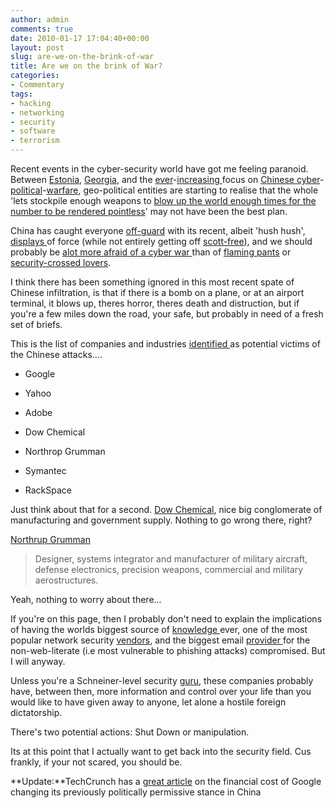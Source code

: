 ```yaml
---
author: admin
comments: true
date: 2010-01-17 17:04:40+00:00
layout: post
slug: are-we-on-the-brink-of-war
title: Are we on the brink of War?
categories:
- Commentary
tags:
- hacking
- networking
- security
- software
- terrorism
---
```


Recent events in the cyber-security world have got me feeling paranoid. Between [Estonia](http://news.bbc.co.uk/1/hi/world/europe/6665195.stm), [Georgia](http://blogs.zdnet.com/security/?p=1670), and the [ever](http://timesofindia.indiatimes.com/China/Hackers-in-China-infiltrate-PCs-of-Dalai-Indian-embassy/articleshow/4330735.cms)-[increasing ](http://www.theage.com.au/news/security/hacking-for-china/2008/04/23/1208743025691.html)focus on [Chinese ](http://www.telegraph.co.uk/comment/6924710/China-will-soon-have-the-power-to-switch-off-the-lights-in-the-West.html)[cyber](http://online.wsj.com/article/SB10001424052748704675104575001382754823848.html)-[political](http://mediamemo.allthingsd.com/20100114/white-house-to-china-were-with-google-on-this-one/)-[warfare](http://en.wikipedia.org/wiki/Operation_Aurora), geo-political entities are starting to realise that the whole 'lets stockpile enough weapons to [blow up the world enough times for the number to be rendered pointless](http://internationalreporter.com/News-5147/present-stockpile-of-a-bombs-can-destroy-earth-1000-times-god-believers.html)' may not have been the best plan.

China has caught everyone [off-guard](http://www.cbsnews.com/stories/2009/05/05/politics/main4991805.shtml) with its recent, albeit 'hush hush', [displays ](http://googleblog.blogspot.com/2010/01/new-approach-to-china.html)of force (while not entirely getting off [scott-free](http://asia.cnet.com/blogs/sinobytes/post.htm?id=63016204&scid=hm_bl)), and we should probably be [alot more afraid of a cyber war ](http://csis.org/files/media/csis/pubs/021101_risks_of_cyberterror.pdf)than of [flaming pants](http://abcnews.go.com/Blotter/northwest-airlines-bomb-photos/story?id=9436297) or [security-crossed lovers](http://nymag.com/daily/intel/2010/01/rutgers_student_arrested_for_n.html).

I think there has been something ignored in this most recent spate of Chinese infiltration, is that if there is a bomb on a plane, or at an airport terminal, it blows up, theres horror, theres death and distruction, but if you're a few miles down the road, your safe, but probably in need of a fresh set of briefs.

This is the list of companies and industries [identified ](http://www.darkreading.com/security/attacks/showArticle.jhtml?articleID=222301032)as potential victims of the Chinese attacks....

	
  * Google

	
  * Yahoo

	
  * Adobe

	
  * Dow Chemical

	
  * Northrop Grumman

	
  * Symantec

	
  * RackSpace

Just think about that for a second. [Dow Chemical](http://www.dow.com), nice big conglomerate of manufacturing and government supply. Nothing to go wrong there, right?

[Northrup Grumman ](http://www.northropgrumman.com/)

> Designer, systems integrator and manufacturer of military aircraft, defense electronics, precision weapons, commercial and military aerostructures.

Yeah, nothing to worry about there...

If you're on this page, then I probably don't need to explain the implications of having the worlds biggest source of [knowledge ](http://www.google.com)ever, one of the most popular network security [vendors](http://www.symantec.com/), and the biggest email [provider ](http://www.yahoo.com)for the non-web-literate (i.e most vulnerable to phishing attacks) compromised. But I will anyway.

Unless you're a Schneiner-level security [guru](http://www.schneier.com/), these companies probably have, between then, more information and control over your life than you would like to have given away to anyone, let alone a hostile foreign dictatorship.

There's two potential actions: Shut Down or manipulation.

Its at this point that I actually want to get back into the security field. Cus frankly, if your not scared, you should be.

**Update:**TechCrunch has a [great article](http://bit.ly/84B75D) on the financial cost of Google changing its previously politically permissive stance in China
